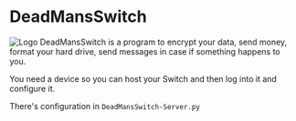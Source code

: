 # DeadMansSwitch
![Logo](https://i.ibb.co/cxTDMz1/image.png)
DeadMansSwitch is a program to encrypt your data, send money, format your hard drive, send messages in case if something happens to you.

You need a device so you can host your Switch and then log into it and configure it.

There's configuration in `DeadMansSwitch-Server.py`
